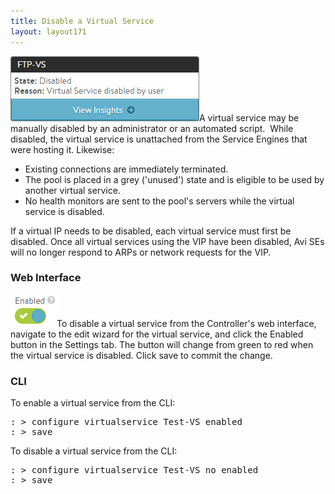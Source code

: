 ```yaml
---
title: Disable a Virtual Service
layout: layout171
---
```

<img class="size-full wp-image-158 alignright" src="img/Disabled1.png" alt="Disabled1" width="302" height="104">A virtual service may be manually disabled by an administrator or an automated script.  While disabled, the virtual service is unattached from the Service Engines that were hosting it. Likewise:

* Existing connections are immediately terminated. 
* The pool is placed in a grey ('unused') state and is eligible to be used by another virtual service. 
* No health monitors are sent to the pool's servers while the virtual service is disabled.  

If a virtual IP needs to be disabled, each virtual service must first be disabled. Once all virtual services using the VIP have been disabled, Avi SEs will no longer respond to ARPs or network requests for the VIP.

### Web Interface

<img class="size-full wp-image-160 alignright" src="img/Disabled2.png" alt="Disabled2" width="74" height="52">To disable a virtual service from the Controller's web interface, navigate to the edit wizard for the virtual service, and click the Enabled button in the Settings tab. The button will change from green to red when the virtual service is disabled. Click save to commit the change.

### CLI

To enable a virtual service from the CLI:

<pre>: &gt; configure virtualservice Test-VS enabled
: &gt; save</pre> 

To disable a virtual service from the CLI:

<pre>: &gt; configure virtualservice Test-VS no enabled
: &gt; save</pre> 

 

